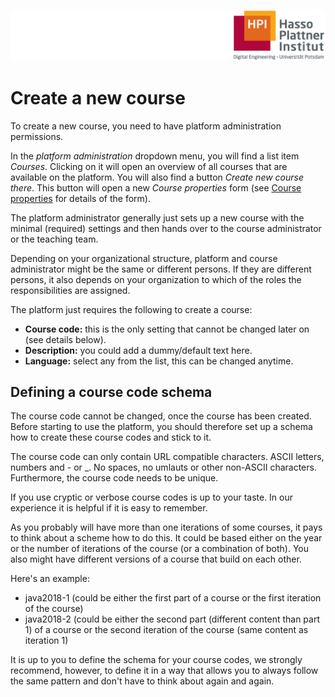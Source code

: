 ![HPI Logo](../img/HPI_Logo.png)

# Create a new course

To create a new course, you need to have platform administration permissions.

In the *platform administration* dropdown menu, you will find a list item *Courses*. Clicking on it will open an overview of all courses that are available on the platform. You will also find a button *Create new course there*. This button will open a new *Course properties* form (see [Course properties](https://teachingteamguidelines.readthedocs.io/#courseadministration/courseproperties/) for details of the form).  


The platform administrator generally just sets up a new course with the minimal (required) settings and then hands over to the course administrator or the teaching team.

Depending on your organizational structure, platform and course administrator might be the same or different persons. If they are different persons, it also depends on your organization to which of the roles the responsibilities are assigned.

The platform just requires the following to create a course:

* **Course code:** this is the only setting that cannot be changed later on (see details below).
* **Description:** you could add a dummy/default text here.
* **Language:** select any from the list, this can be changed anytime.

## Defining a course code schema

The course code cannot be changed, once the course has been created. Before starting to use the platform, you should therefore set up a schema how to create these course codes and stick to it.

The course code can only contain URL compatible characters. ASCII letters, numbers and - or _. No spaces, no umlauts or other non-ASCII characters. Furthermore, the course code needs to be unique.

If you use cryptic or verbose course codes is up to your taste. In our experience it is helpful if it is easy to remember.

As you probably will have more than one iterations of some courses, it pays to think about a scheme how to do this.
It could be based either on the year or the number of iterations of the course (or a combination of both). You also might have different versions of a course that build on each other.

Here's an example:

* java2018-1 (could be either the first part of a course or the first iteration of the course)
* java2018-2 (could be either the second part (different content than part 1) of a course or the second iteration of the course (same content as iteration 1)

It is up to you to define the schema for your course codes, we strongly recommend, however, to define it in a way that allows you to always follow the same pattern and don't have to think about again and again.  
